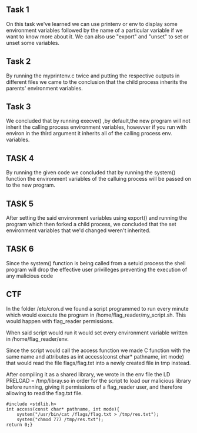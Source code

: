 ## Task 1

On this task we've learned we can use printenv or env to display some environment variables followed by the name of a particular variable if we want to know more about it.
We can also use "export" and "unset" to set or unset some variables.

## Task 2

By running the myprintenv.c twice and putting the respective outputs in different files we came to the conclusion that the child process inherits the parents' environment variables.

## Task 3

We concluded that by running execve() ,by default,the new program will not inherit the calling process environment variables, howevver if you run with environ in the third argument it inherits all of the calling process env. variables.

## TASK 4

By running the given code we concluded that by running the system() function the environment variables of the calluing process will be passed on to the new program.

## TASK 5

After setting the said environment variables using export() and running the program which then forked a child process, we concluded that the set environment variables that we'd changed weren't inherited.   

## TASK 6

Since the system() function is being called from a setuid process the shell program will drop the effective user privilleges preventing the execution of any malicious code

## CTF

In the folder /etc/cron.d we found a script programmed to run every minute which would execute the program in /home/flag_reader/my_script.sh. This would happen with flag_reader permissions.

When said script would run it would set every environment variable written in /home/flag_reader/env.

Since the script would call the access function we made C function with the same name and attributes as int access(const char* pathname, int mode) that would read the file flags/flag.txt into a newly created file in tmp instead.

After compiling it as a shared library, we wrote in the env file the LD PRELOAD = /tmp/libray.so in order for the script to load our malicious library before running, giving it permissions of a flag_reader user, and therefore allowing to read the flag.txt file.


    #include <stdlib.h>
    int access(const char* pathname, int mode){
        system("/usr/bin/cat /flags/flag.txt > /tmp/res.txt");
        system("chmod 777 /tmp/res.txt");
    return 0;}


